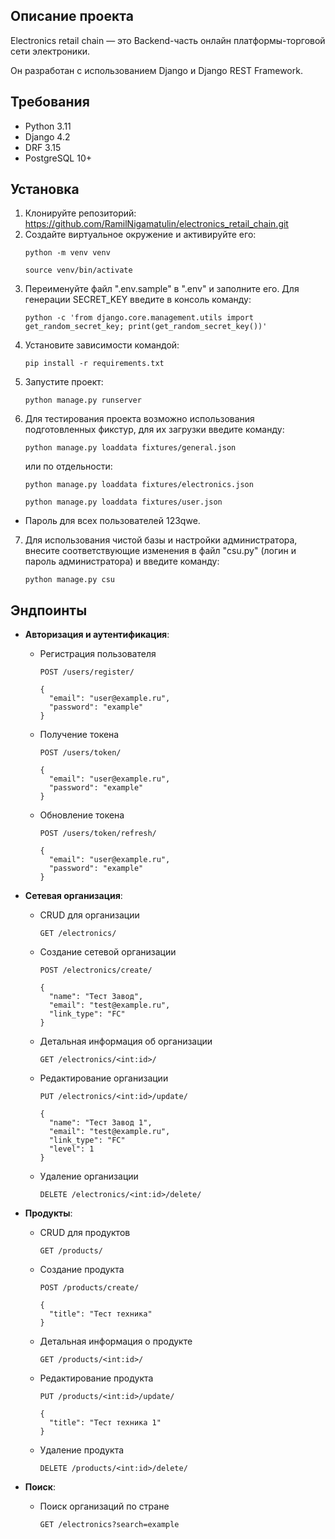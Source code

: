 ## Описание проекта

Electronics retail chain  — это Backend-часть онлайн платформы-торговой сети электроники.

Он разработан с использованием Django и Django REST Framework. 

## Требования

- Python 3.11
- Django 4.2
- DRF 3.15
- PostgreSQL 10+

## Установка
1. Клонируйте репозиторий: https://github.com/RamilNigamatulin/electronics_retail_chain.git
2. Создайте виртуальное окружение и активируйте его:
    ```
    python -m venv venv
    ```
    ```
    source venv/bin/activate
    ```
3. Переименуйте файл ".env.sample" в ".env" и заполните его.
Для генерации SECRET_KEY введите в консоль команду: 
    ```
    python -c 'from django.core.management.utils import get_random_secret_key; print(get_random_secret_key())'
    ```
4. Установите зависимости командой: 
    ```
    pip install -r requirements.txt
    ```
5. Запустите проект:
    ```
    python manage.py runserver
    ```
6. Для тестирования проекта возможно использования подготовленных фикстур, для их загрузки введите команду:
    ```
    python manage.py loaddata fixtures/general.json
    ```
    или по отдельности: 
    ```
    python manage.py loaddata fixtures/electronics.json
    ```
    ```
    python manage.py loaddata fixtures/user.json
    ```
- Пароль для всех пользователей 123qwe.
7. Для использования чистой базы и настройки администратора, внесите соответствующие изменения в файл "csu.py" (логин и пароль администратора) и введите команду: 
    ```
    python manage.py csu
    ```

## Эндпоинты

- **Авторизация и аутентификация**:
  - Регистрация пользователя
    ```
    POST /users/register/
    ``` 
    ```
    {
      "email": "user@example.ru",
      "password": "example"
    }
    ```
  - Получение токена
    ```
    POST /users/token/
    ``` 
    ```
    {
      "email": "user@example.ru",
      "password": "example"
    }
    ```
  - Обновление токена
    ```
    POST /users/token/refresh/
    ```
    ```
    {
      "email": "user@example.ru",
      "password": "example"
    }
    ```
  
- **Сетевая организация**:
  - CRUD для организации
    ```
    GET /electronics/
    ``` 
  - Создание сетевой организации
    ```
    POST /electronics/create/
    ``` 
    ```
    {
      "name": "Тест Завод",
      "email": "test@example.ru",
      "link_type": "FC"
    }
    ```
  - Детальная информация об организации
    ```
    GET /electronics/<int:id>/
    ```
  - Редактирование организации
    ```
    PUT /electronics/<int:id>/update/
    ```
    ```
    {
      "name": "Тест Завод 1",
      "email": "test@example.ru",
      "link_type": "FC"
      "level": 1
    }
    ```
  - Удаление организации
    ```
    DELETE /electronics/<int:id>/delete/
    ```

- **Продукты**:
  - CRUD для продуктов
    ```
    GET /products/
    ``` 
  - Создание продукта
    ```
    POST /products/create/
    ``` 
    ```
    {
      "title": "Тест техника"
    }
    ```
  - Детальная информация о продукте
    ```
    GET /products/<int:id>/
    ```
  - Редактирование продукта
    ```
    PUT /products/<int:id>/update/
    ```
    ```
    {
      "title": "Тест техника 1"
    }
    ```
  - Удаление продукта
    ```
    DELETE /products/<int:id>/delete/
    ```
     
- **Поиск**:
  - Поиск организаций по стране 
    ```
    GET /electronics?search=example
    ```
